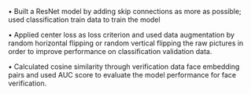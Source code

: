 •	Built a ResNet model by adding skip connections as more as possible; used classification train data to train the model

•	Applied center loss as loss criterion and used data augmentation by random horizontal flipping or random vertical flipping the raw pictures in order to improve performance on classification validation data.

•	Calculated cosine similarity through verification data face embedding pairs and used AUC score to evaluate the model performance for face verification.
